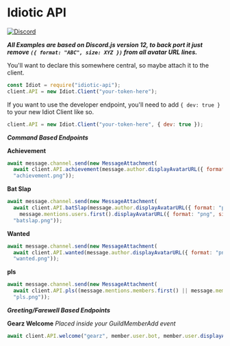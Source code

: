 # Idiotic API

[![Discord](https://discordapp.com/api/guilds/405783659388469248/widget.png?style=banner1)](https://discord.gg/PgCR8Rg)

***All Examples are based on Discord.js version 12, to back port it just remove `({ format: "ABC", size: XYZ })` from all avatar URL lines.***

You'll want to declare this somewhere central, so maybe attach it to the client.

```javascript
const Idiot = require("idiotic-api");
client.API = new Idiot.Client("your-token-here");
```

If you want to use the developer endpoint, you'll need to add `{ dev: true }` to your new Idiot Client like so.

```javascript
client.API = new Idiot.Client("your-token-here", { dev: true });
```

***Command Based Endpoints***

**Achievement**

```javascript
await message.channel.send(new MessageAttachment(
  await client.API.achievement(message.author.displayAvatarURL({ format: "png", size: 32 }), args.join(" ")),
  "achievement.png"));
```

**Bat Slap**

```javascript
await message.channel.send(new MessageAttachment(
  await client.API.batSlap(message.author.displayAvatarURL({ format: "png", size: 128 }),
    message.mentions.users.first().displayAvatarURL({ format: "png", size: 128 })),
  "batslap.png"));
```

**Wanted**

```javascript
await message.channel.send(new MessageAttachment(
  await client.API.wanted(message.author.displayAvatarURL({ format: "png", size: 128 })),
  "wanted.png"));
```

**pls**

```javascript
await message.channel.send(new MessageAttachment(
  await client.API.pls((message.mentions.members.first() || message.member).displayName),
  "pls.png"));
```

***Greeting/Farewell Based Endpoints***

**Gearz Welcome**
_Placed inside your GuildMemberAdd event_

```javascript
await client.API.welcome("gearz", member.user.bot, member.user.displayAvatarURL({ format: "png", size: 128 }), member.user.tag,`${member.guild.name}#${member.guild.memberCount}`);
```

